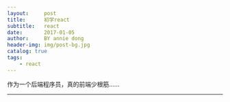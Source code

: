 ```yaml
---
layout:     post
title:      初学react
subtitle:   react
date:       2017-01-05
author:     BY annie dong
header-img: img/post-bg.jpg
catalog: true
tags:
    - react
---
```

作为一个后端程序员，真的前端少根筋......

---
